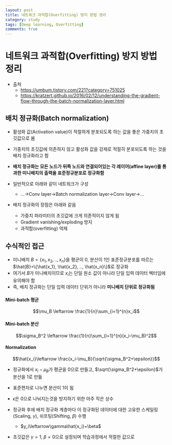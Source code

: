 ```yaml
---
layout: post
title: 네트워크 과적합(Overfitting) 방지 방법 정리
category: study
tags: [Deep learning, Overfitting]
comments: true
---
```


# 네트워크 과적합(Overfitting) 방지 방법 정리
- 출처
  - https://umbum.tistory.com/221?category=751025
  - https://kratzert.github.io/2016/02/12/understanding-the-gradient-flow-through-the-batch-normalization-layer.html

## 배치 정규화(Batch normalization)
- 활성화 값(Activation value)이 적절하게 분포되도록 하는 값을 좋은 가중치의 초깃값으로 봄
- 가중치의 초깃값에 의존하지 않고 활성화 값을 강제로 적절히 분포되도록 하는 것을 배치 정규화라고 함

- __배치 정규화는 모든 노드가 뒤쪽 노드와 연결되어있는 각 레이어(affine layer)를 통과한 미니배치의 출력을 표준정규분포로 정규화함__
- 일반적으로 아래와 같이 네트워크가 구성
  - ...->Conv layer->Batch normalization layer->Conv layer->...

- 배치 정규화의 장점은 아래와 같음
  - 가중치 파라미터의 초깃값에 크게 의존적이지 않게 됨
  - Gradient vanishing/exploding 방지
  - 과적합(overfitting) 억제

## 수식적인 접근
- 미니배치 $B=\{x_1, x_2, .., x_n\}$을 평균이 0, 분산이 1인 표준정규분포를 따르는 $\hat{B}=\{\hat{x_1}, \hat{x_2}, .., \hat{x_n}\}$로 정규화
- 여기서 $B$가 미니배치이므로 $x_i$는 단일 원소 값이 아니라 단일 입력 데이터 벡터임에 유의해야 함
- 즉, 배치 정규화는 단일 입력 데이터 단위가 아니라 __미니배치 단위로 정규화됨__

#### Mini-batch 평균

$$\mu_B \leftarrow \frac{1}{n}\sum_{i=1}^{n}x_i$$

#### Mini-batch 분산

$$\sigma_B^2 \leftarrow \frac{1}{n}\sum_{i=1}^{n}(x_i-\mu_B)^2$$

#### Normalization

$$\hat{x_i}\leftarrow \frac{x_i-\mu_B}{\sqrt{\sigma_B^2+\epsilon}}$$

- 정규화에서 $x_i-\mu_B$가 평균을 0으로 만들고, $\sqrt{\sigma_B^2+\epsilon}$가 분산을 1로 만듦
- 표준편차로 나누면 분산이 1이 됨
- $\epsilon$은 0으로 나눠지는것을 방지하기 위한 아주 작은 상수

- 정규화 후에 배치 정규화 계층마다 이 정규화된 데이터에 대한 고유한 스케일링(Scaling, $\gamma$), 쉬프팅(Shifting, $\beta$) 수행
  - $y_i\leftarrow\gamma\hat{x_i}+\beta$
- 초깃값은 $\gamma=1,\; \beta=0$으로 설정되며 학습과정에서 적절한 값으로 
